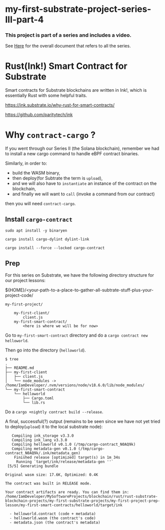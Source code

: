 # my-first-substrate-project-series-III-part-4

### This project is part of a series and includes a video.

See [Here](https://github.com/elicorrales/blockchain-tutorials/blob/main/README.md) for the overall document that
refers to all the series.  
  

# Rust(Ink!) Smart Contract for Substrate

Smart contracts for Substrate blockchains are written in Ink!, which is essentially Rust with some helpful traits.  

https://ink.substrate.io/why-rust-for-smart-contracts/  
  
https://github.com/paritytech/ink  
  
# Why ```contract-cargo``` ?  

If you went through our Series II (the Solana blockchain), remember we had to install a new cargo command to handle eBPF contract binaries.  
  
Similarly, in order to:  
- build the WASM binary,
- then deploy(for Subtrate the term is ```upload```),  
- and we will also have to ```instantiate``` an instance of the contract on the blockchain,
- and finally we will want to ```call``` (invoke a command from our contract)

then you will need ```contract-cargo```.  
  
## Install ```cargo-contract```  

```
sudo apt install -y binaryen
```
``` 
cargo install cargo-dylint dylint-link
```
```
cargo install --force --locked cargo-contract
```

## Prep

For this series on Substrate, we have the following directory structure for our project lessons:   

${HOME}/<your-path-to-a-place-to-gather-all-subtrate-stuff-plus-your-project-code/
  
    my-first-project/  
  
        my-first-client/
            client.js
        my-first-smart-contract/
            <here is where we will be for now>

Go to ```my-first-smart-contract``` directory and do a ```cargo contract new helloworld```.  
  
Then go into the directory (```helloworld```).  

```
$ tree
.
├── README.md
├── my-first-client
│   ├── client.js
│   └── node_modules -> /home/IamDeveloper/.nvm/versions/node/v18.6.0/lib/node_modules/
└── my-first-smart-contract
    └── helloworld
        ├── Cargo.toml
        └── lib.rs
```
  

Do a ```cargo +nightly contract build --release```.  
  
A final, successful(?) output (remains to be seen since we have not yet tried to deploy(```upload```) it to the local substrate node):  
```
   Compiling ink_storage v3.3.0
   Compiling ink_lang v3.3.0
   Compiling helloworld v0.1.0 (/tmp/cargo-contract_N0AQ9k)
   Compiling metadata-gen v0.1.0 (/tmp/cargo-contract_N0AQ9k/.ink/metadata_gen)
    Finished release [optimized] target(s) in 1m 34s
     Running `target/ink/release/metadata-gen ''`
 [5/5] Generating bundle

Original wasm size: 17.6K, Optimized: 0.4K

The contract was built in RELEASE mode.

Your contract artifacts are ready. You can find them in:
/home/IamDeveloper/MySoftwareProjects/blockchain/rust/rust-substrate-blockchain-projects/my-first-substrate-projects/my-first-project-prep-lesson/my-first-smart-contracts/helloworld/target/ink

  - helloworld.contract (code + metadata)
  - helloworld.wasm (the contract's code)
  - metadata.json (the contract's metadata)
```

